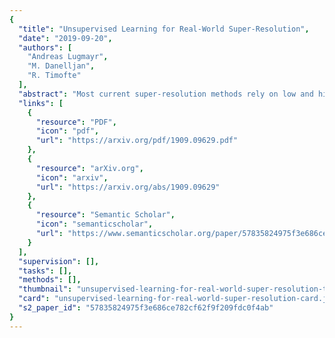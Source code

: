 ```yaml
---
{
  "title": "Unsupervised Learning for Real-World Super-Resolution",
  "date": "2019-09-20",
  "authors": [
    "Andreas Lugmayr",
    "M. Danelljan",
    "R. Timofte"
  ],
  "abstract": "Most current super-resolution methods rely on low and high resolution image pairs to train a network in a fully supervised manner. However, such image pairs are not available in real-world applications. Instead of directly addressing this problem, most works employ the popular bicubic downsampling strategy to artificially generate a corresponding low resolution image. Unfortunately, this strategy introduces significant artifacts, removing natural sensor noise and other real-world characteristics. Super-resolution networks trained on such bicubic images therefore struggle to generalize to natural images. In this work, we propose an unsupervised approach for image super-resolution. Given only unpaired data, we learn to invert the effects of bicubic downsampling in order to restore the natural image characteristics present in the data. This allows us to generate realistic image pairs, faithfully reflecting the distribution of real-world images. Our super-resolution network can therefore be trained with direct pixel-wise supervision in the high resolution domain, while robustly generalizing to real input. We demonstrate the effectiveness of our approach in quantitative and qualitative experiments.",
  "links": [
    {
      "resource": "PDF",
      "icon": "pdf",
      "url": "https://arxiv.org/pdf/1909.09629.pdf"
    },
    {
      "resource": "arXiv.org",
      "icon": "arxiv",
      "url": "https://arxiv.org/abs/1909.09629"
    },
    {
      "resource": "Semantic Scholar",
      "icon": "semanticscholar",
      "url": "https://www.semanticscholar.org/paper/57835824975f3e686ce782cf62f9f209fdc0f4ab"
    }
  ],
  "supervision": [],
  "tasks": [],
  "methods": [],
  "thumbnail": "unsupervised-learning-for-real-world-super-resolution-thumb.jpg",
  "card": "unsupervised-learning-for-real-world-super-resolution-card.jpg",
  "s2_paper_id": "57835824975f3e686ce782cf62f9f209fdc0f4ab"
}
---
```


